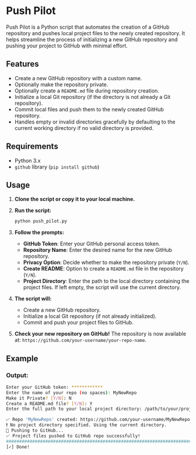 # Push Pilot

Push Pilot is a Python script that automates the creation of a GitHub repository and pushes local project files to the newly created repository. It helps streamline the process of initializing a new GitHub repository and pushing your project to GitHub with minimal effort.

## Features

- Create a new GitHub repository with a custom name.
- Optionally make the repository private.
- Optionally create a `README.md` file during repository creation.
- Initialize a local Git repository (if the directory is not already a Git repository).
- Commit local files and push them to the newly created GitHub repository.
- Handles empty or invalid directories gracefully by defaulting to the current working directory if no valid directory is provided.

## Requirements

- Python 3.x
- `github` library (`pip install github`)

## Usage

1. **Clone the script or copy it to your local machine.**

2. **Run the script:**
    ```bash
    python push_pilot.py
    ```

3. **Follow the prompts:**
    - **GitHub Token**: Enter your GitHub personal access token.
    - **Repository Name**: Enter the desired name for the new GitHub repository.
    - **Privacy Option**: Decide whether to make the repository private (`Y/N`).
    - **Create README**: Option to create a `README.md` file in the repository (`Y/N`).
    - **Project Directory**: Enter the path to the local directory containing the project files. If left empty, the script will use the current directory.

4. **The script will:**
    - Create a new GitHub repository.
    - Initialize a local Git repository (if not already initialized).
    - Commit and push your project files to GitHub.

5. **Check your new repository on GitHub!** The repository is now available at: `https://github.com/your-username/your-repo-name`.

## Example

### Output:
```bash
Enter your GitHub token: ************
Enter the name of your repo (no spaces): MyNewRepo
Make it Private? [Y/N]: N
Create a README.md file? [Y/N]: Y
Enter the full path to your local project directory: /path/to/your/project

✅ Repo 'MyNewRepo' created: https://github.com/your-username/MyNewRepo
❗ No project directory specified. Using the current directory.
🚀 Pushing to GitHub...
✅ Project files pushed to GitHub repo successfully!
####################################################################################################
[✓] Done!
